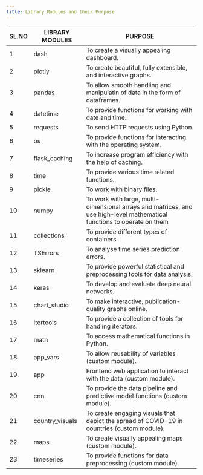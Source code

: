 ```yaml
---
title: Library Modules and their Purpose
---
```


| SL.NO | LIBRARY MODULES | PURPOSE |
| --- | --- | --- |
| 1   | dash | To create a visually appealing dashboard. |
| 2   | plotly | To create beautiful, fully extensible, and interactive graphs. |
| 3   | pandas | To allow smooth handling and manipulatin of data in the form of dataframes. |
| 4   | datetime | To provide functions for working with date and time. |
| 5   | requests | To send HTTP requests using Python. |
| 6   | os  | To provide functions for interacting with the operating system. |
| 7   | flask_caching | To increase program efficiency with the help of caching. |
| 8   | time | To provide various time related functions. |
| 9   | pickle | To work with binary files. |
| 10  | numpy | To work with large, multi-dimensional arrays and matrices, and use high-level mathematical functions to operate on them |
| 11  | collections | To provide different types of containers. |
| 12  | TSErrors | To analyse time series prediction errors. |
| 13  | sklearn | To provide powerful statistical and preprocessing tools for data analysis. |
| 14  | keras | To develop and evaluate deep neural networks. |
| 15  | chart_studio | To make interactive, publication-quality graphs online. |
| 16  | itertools | To provide a collection of tools for handling iterators. |
| 17  | math | To access mathematical functions in Python. |
| 18  | app_vars | To allow reusability of variables (custom module). |
| 19  | app | Frontend web application to interact with the data (custom module). |
| 20  | cnn | To provide the data pipeline and predictive model functions (custom module). |
| 21  | country_visuals | To create engaging visuals that depict the spread of COVID-19 in countries (custom module). |
| 22  | maps | To create visually appealing maps (custom module). |
| 23  | timeseries | To provide functions for data preprocessing (custom module). |